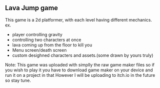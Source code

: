 Lava Jump game
--------------
This game is a 2d platformer, with each level having different mechanics.
ex.
- player controlling gravity
- controlling two characters at once
- lava coming up from the floor to kill you
- Menu screen/death screen
- custom desighned characters and assets.(some drawn by yours truly) 

Note: This game was uploaded with simplly the raw game maker files so if you wish to play it you have to download game maker on your device and run it on a project in that 
However I will be uploading to itch.io in the future so stay tune.

